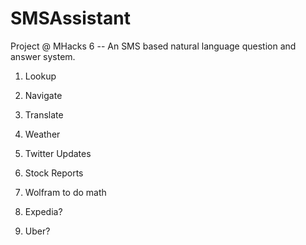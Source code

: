 # SMSAssistant
Project @ MHacks 6 -- An SMS based natural language question and answer system.

1) Lookup

2) Navigate

3) Translate

4) Weather

5) Twitter Updates

6) Stock Reports

7) Wolfram to do math

8) Expedia?

9) Uber?